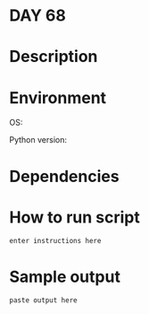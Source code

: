 
# DAY 68

# Description

# Environment
OS:

Python version:

# Dependencies

# How to run script
```
enter instructions here
```

# Sample output
```
paste output here
```
